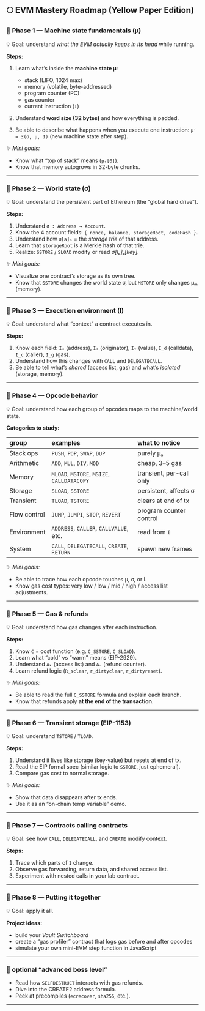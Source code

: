 ## 🌕 **EVM Mastery Roadmap (Yellow Paper Edition)**

### 🩵 **Phase 1 — Machine state fundamentals (μ)**

💡 Goal: understand _what the EVM actually keeps in its head_ while running.

**Steps:**

1. Learn what’s inside the **machine state μ**:

   - stack (LIFO, 1024 max)
   - memory (volatile, byte-addressed)
   - program counter (PC)
   - gas counter
   - current instruction (`I`)

2. Understand **word size (32 bytes)** and how everything is padded.
3. Be able to describe what happens when you execute one instruction:
   `μ′ = Ξ(σ, μ, I)` (new machine state after step).

✨ _Mini goals:_

- Know what “top of stack” means (`μₛ[0]`).
- Know that memory autogrows in 32-byte chunks.

---

### 💙 **Phase 2 — World state (σ)**

💡 Goal: understand the persistent part of Ethereum (the “global hard drive”).

**Steps:**

1. Understand `σ : Address → Account`.
2. Know the 4 account fields:
   `{ nonce, balance, storageRoot, codeHash }`.
3. Understand how `σ[a]ₛ` = the _storage trie_ of that address.
4. Learn that `storageRoot` is a Merkle hash of that trie.
5. Realize: `SSTORE` / `SLOAD` modify or read _σ[Iₐ]ₛ[key]_.

✨ _Mini goals:_

- Visualize one contract’s storage as its own tree.
- Know that `SSTORE` changes the world state σ, but `MSTORE` only changes μₘ (memory).

---

### 💜 **Phase 3 — Execution environment (I)**

💡 Goal: understand what “context” a contract executes in.

**Steps:**

1. Know each field:
   `Iₐ` (address), `Iₒ` (originator), `Iᵥ` (value), `I_d` (calldata), `I_c` (caller), `I_g` (gas).
2. Understand how this changes with `CALL` and `DELEGATECALL`.
3. Be able to tell what’s _shared_ (access list, gas) and what’s _isolated_ (storage, memory).

---

### 💚 **Phase 4 — Opcode behavior**

💡 Goal: understand how each group of opcodes maps to the machine/world state.

**Categories to study:**

| group        | examples                                   | what to notice           |
| :----------- | :----------------------------------------- | :----------------------- |
| Stack ops    | `PUSH`, `POP`, `SWAP`, `DUP`               | purely μₛ                |
| Arithmetic   | `ADD`, `MUL`, `DIV`, `MOD`                 | cheap, 3–5 gas           |
| Memory       | `MLOAD`, `MSTORE`, `MSIZE`, `CALLDATACOPY` | transient, per-call only |
| Storage      | `SLOAD`, `SSTORE`                          | persistent, affects σ    |
| Transient    | `TLOAD`, `TSTORE`                          | clears at end of tx      |
| Flow control | `JUMP`, `JUMPI`, `STOP`, `REVERT`          | program counter control  |
| Environment  | `ADDRESS`, `CALLER`, `CALLVALUE`, etc.     | read from `I`            |
| System       | `CALL`, `DELEGATECALL`, `CREATE`, `RETURN` | spawn new frames         |

✨ _Mini goals:_

- Be able to trace how each opcode touches μ, σ, or I.
- Know gas cost types: very low / low / mid / high / access list adjustments.

---

### 💛 **Phase 5 — Gas & refunds**

💡 Goal: understand how gas changes after each instruction.

**Steps:**

1. Know `C` = cost function (e.g. `C_SSTORE`, `C_SLOAD`).
2. Learn what “cold” vs “warm” means (EIP-2929).
3. Understand `Aₖ` (access list) and `Aᵣ` (refund counter).
4. Learn refund logic (`R_sclear`, `r_dirtyclear`, `r_dirtyreset`).

✨ _Mini goals:_

- Be able to read the full `C_SSTORE` formula and explain each branch.
- Know that refunds apply **at the end of the transaction**.

---

### 💜 **Phase 6 — Transient storage (EIP-1153)**

💡 Goal: understand `TSTORE` / `TLOAD`.

**Steps:**

1. Understand it lives like storage (key-value) but resets at end of tx.
2. Read the EIP formal spec (similar logic to `SSTORE`, just ephemeral).
3. Compare gas cost to normal storage.

✨ _Mini goals:_

- Show that data disappears after tx ends.
- Use it as an “on-chain temp variable” demo.

---

### 💙 **Phase 7 — Contracts calling contracts**

💡 Goal: see how `CALL`, `DELEGATECALL`, and `CREATE` modify context.

**Steps:**

1. Trace which parts of `I` change.
2. Observe gas forwarding, return data, and shared access list.
3. Experiment with nested calls in your lab contract.

---

### 💚 **Phase 8 — Putting it together**

💡 Goal: apply it all.

**Project ideas:**

- build your _Vault Switchboard_
- create a “gas profiler” contract that logs gas before and after opcodes
- simulate your own mini-EVM step function in JavaScript

---

### 💫 optional “advanced boss level”

- Read how `SELFDESTRUCT` interacts with gas refunds.
- Dive into the CREATE2 address formula.
- Peek at precompiles (`ecrecover`, `sha256`, etc.).

---
